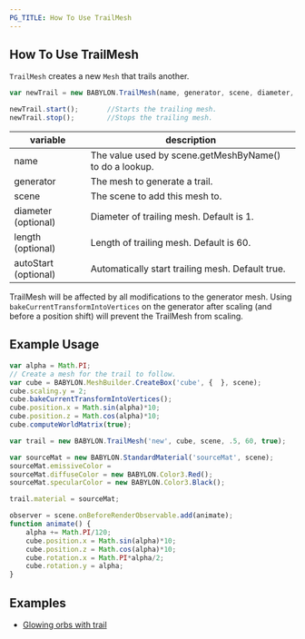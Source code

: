 ```yaml
---
PG_TITLE: How To Use TrailMesh
---
```


## How To Use TrailMesh

`TrailMesh` creates a new `Mesh` that trails another.

```javascript
var newTrail = new BABYLON.TrailMesh(name, generator, scene, diameter, length, autoStart);

newTrail.start();       //Starts the trailing mesh.
newTrail.stop();        //Stops the trailing mesh.
```

|variable| description|
|----------|-----------|
|name| The value used by scene.getMeshByName() to do a lookup.|
|generator| The mesh to generate a trail.|
|scene| The scene to add this mesh to.|
|diameter (optional)| Diameter of trailing mesh. Default is 1.|
|length (optional)| Length of trailing mesh. Default is 60.|
|autoStart (optional)| Automatically start trailing mesh. Default true.|

TrailMesh will be affected by all modifications to the generator mesh. Using `bakeCurrentTransformIntoVertices` on the generator after scaling (and before a position shift) will prevent the TrailMesh from scaling.

## Example Usage
```javascript
var alpha = Math.PI;
// Create a mesh for the trail to follow.
var cube = BABYLON.MeshBuilder.CreateBox('cube', {  }, scene);
cube.scaling.y = 2;
cube.bakeCurrentTransformIntoVertices();
cube.position.x = Math.sin(alpha)*10;
cube.position.z = Math.cos(alpha)*10;
cube.computeWorldMatrix(true);

var trail = new BABYLON.TrailMesh('new', cube, scene, .5, 60, true);

var sourceMat = new BABYLON.StandardMaterial('sourceMat', scene);
sourceMat.emissiveColor = 
sourceMat.diffuseColor = new BABYLON.Color3.Red();
sourceMat.specularColor = new BABYLON.Color3.Black();

trail.material = sourceMat;

observer = scene.onBeforeRenderObservable.add(animate);
function animate() {
    alpha += Math.PI/120;
    cube.position.x = Math.sin(alpha)*10;
    cube.position.z = Math.cos(alpha)*10;
    cube.rotation.x = Math.PI*alpha/2;
    cube.rotation.y = alpha;
}
```

## Examples

- [Glowing orbs with trail](https://playground.babylonjs.com/#1F4UET#4)
